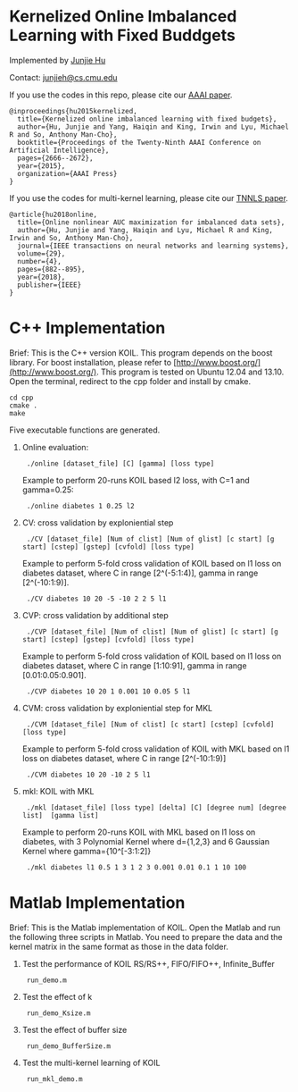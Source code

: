 Kernelized Online Imbalanced Learning with Fixed Buddgets
===
Implemented by [Junjie Hu](http://www.cs.cmu.edu/~junjieh/)

Contact: junjieh@cs.cmu.edu

If you use the codes in this repo, please cite our [AAAI paper](https://www.aaai.org/ocs/index.php/AAAI/AAAI15/paper/view/9578).

	@inproceedings{hu2015kernelized,
	  title={Kernelized online imbalanced learning with fixed budgets},
	  author={Hu, Junjie and Yang, Haiqin and King, Irwin and Lyu, Michael R and So, Anthony Man-Cho},
	  booktitle={Proceedings of the Twenty-Ninth AAAI Conference on Artificial Intelligence},
	  pages={2666--2672},
	  year={2015},
	  organization={AAAI Press}
	}
	
If you use the codes for multi-kernel learning, please cite our [TNNLS paper](https://ieeexplore.ieee.org/document/7835710/).
	
	@article{hu2018online,
	  title={Online nonlinear AUC maximization for imbalanced data sets},
	  author={Hu, Junjie and Yang, Haiqin and Lyu, Michael R and King, Irwin and So, Anthony Man-Cho},
	  journal={IEEE transactions on neural networks and learning systems},
	  volume={29},
	  number={4},
	  pages={882--895},
	  year={2018},
	  publisher={IEEE}
	}
	

C++ Implementation
==
Brief: This is the C++ version KOIL. This program depends on the boost library.
For boost installation, please refer to [http://www.boost.org/](http://www.boost.org/).
This program is tested on Ubuntu 12.04 and 13.10. Open the terminal, redirect to the cpp folder and install by cmake.

	cd cpp
	cmake .
	make

Five executable functions are generated.

1. Online evaluation:

		./online [dataset_file] [C] [gamma] [loss type]
	Example to perform 20-runs KOIL based l2 loss, with C=1 and gamma=0.25:

		./online diabetes 1 0.25 l2


2. CV: cross validation by exploniential step
		
		./CV [dataset_file] [Num of clist] [Num of glist] [c start] [g start] [cstep] [gstep] [cvfold] [loss type]
	Example to perform 5-fold cross validation of KOIL based on l1 loss on diabetes dataset, where C in range [2^(-5:1:4)], gamma in range [2^(-10:1:9)].

		./CV diabetes 10 20 -5 -10 2 2 5 l1

 
3. CVP: cross validation by additional step

		./CVP [dataset_file] [Num of clist] [Num of glist] [c start] [g start] [cstep] [gstep] [cvfold] [loss type]
	Example to perform 5-fold cross validation of KOIL based on l1 loss on diabetes dataset, where C in range [1:10:91], gamma in range [0.01:0.05:0.901].
		
		./CVP diabetes 10 20 1 0.001 10 0.05 5 l1

 
4. CVM: cross validation by exploniential step for MKL
		
		./CVM [dataset_file] [Num of clist] [c start] [cstep] [cvfold] [loss type]
	Example to perform 5-fold cross validation of KOIL with MKL based on l1 loss on diabetes dataset, where C in range [2^(-10:1:9)]
		
		./CVM diabetes 10 20 -10 2 5 l1


5. mkl: KOIL with MKL
		
		./mkl [dataset_file] [loss type] [delta] [C] [degree num] [degree list]  [gamma list]
	Example to perform 20-runs KOIL with MKL based on l1 loss on diabetes, with 3 Polynomial Kernel where d={1,2,3} and 6 Gaussian Kernel where gamma={10^[-3:1:2]} 
		
		./mkl diabetes l1 0.5 1 3 1 2 3 0.001 0.01 0.1 1 10 100


Matlab Implementation
==

Brief: This is the Matlab implementation of KOIL. Open the Matlab and run the following three scripts in Matlab. You need to prepare the data and the kernel matrix in the same format as those in the data folder.

1. Test the performance of KOIL RS/RS++, FIFO/FIFO++, Infinite_Buffer

		run_demo.m

2. Test the effect of k

		run_demo_Ksize.m

3. Test the effect of buffer size

		run_demo_BufferSize.m

4. Test the multi-kernel learning of KOIL
		
		run_mkl_demo.m

